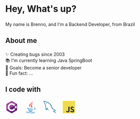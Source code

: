 <h1 align="left">Hey, What's up?</h1>

###

<p align="left">My name is Brenno, and I'm a Backend Developer, from Brazil</p>

###

<h2 align="left">About me</h2>

###

<p align="left">✨ Creating bugs since 2003<br>📚 I'm currently learning Java SpringBoot<br>🎯 Goals: Become a senior developer <br>🎲 Fun fact: ...</p>

###

<h2 align="left">I code with</h2>

###

<div align="left">
  <img src="https://github.com/devicons/devicon/blob/v2.16.0/icons/csharp/csharp-original.svg" height="40" alt="C# logo"  />
  <img width="12" />
  <img src="https://github.com/devicons/devicon/blob/v2.16.0/icons/java/java-original.svg" height="40" alt="Java logo"  />
  <img width="12" />
  <img src="https://github.com/devicons/devicon/blob/v2.16.0/icons/mysql/mysql-original.svg" height="40" alt="MySql logo"  />
  <img width="12" />
  <img src="https://github.com/devicons/devicon/blob/v2.16.0/icons/javascript/javascript-original.svg" height="40" alt="JavaScript logo"  />
  <img width="12" />
</div>

###

